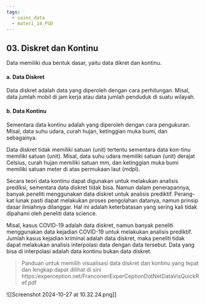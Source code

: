 ```yaml
---
tags:
  - sains_data
  - materi_14_PSD
---
```


## 03. Diskret dan Kontinu

Data memiliki dua bentuk dasar, yaitu data dikret dan kontinu.

#### a. Data Diskret

Data diskret adalah data yang diperoleh dengan cara perhitungan. Misal, data jumlah mobil di jam kerja atau data jumlah penduduk di suatu wilayah. 

#### b. Data Kontinu

Sementara data kontinu adalah yang diperoleh dengan cara pengukuran. Misal, data suhu udara, curah hujan, ketinggian muka bumi, dan sebagainya.

Data diskret tidak memiliki satuan (unit) tertentu sementara data kon-tinu memiliki satuan (unit). Misal, data suhu udara memiliki satuan (unit) derajat Celsius, curah hujan memiliki satuan mm, dan ketinggian muka bumi memiliki satuan meter di atas permukaan laut (mdpl).

Secara teori data kontinu dapat digunakan untuk melakukan analisis prediksi, sementara data diskret tidak bisa. Namun dalam penerapannya, banyak peneliti menggunakan data diskret untuk analisis prediktif. Perang-kat lunak pasti dapat melakukan proses pengolahan datanya, namun prinsip dasar ilmiahnya dilanggar. Hal ini adalah keterbatasan yang sering kali tidak dipahami oleh peneliti data science.

Misal, kasus COVID-19 adalah data diskret, namun banyak peneliti menggunakan data kejadian COVID-19 untuk melakukan analisis prediktif. Jumlah kasus kejadian kriminal adalah data diskret, maka peneliti tidak dapat melakukan analisis interpolasi data dengan data tersebut. Data yang bisa di interpolasi adalah data kontinu bukan data diskret.

> Panduan untuk memilih visualisasi data diskret dan kontinu yang tepat dan lengkap dapat dilihat di sini https:/experception.net/FranconeriExperCeptionDotNetDataVisQuickRef.pdf


![[Screenshot 2024-10-27 at 10.32.24.png]]

